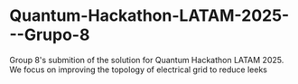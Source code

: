 # Quantum-Hackathon-LATAM-2025---Grupo-8
Group 8's submition of the solution for Quantum Hackathon LATAM 2025. We focus on improving the topology of electrical grid to reduce leeks
